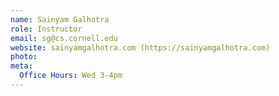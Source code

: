 ```yaml
---
name: Sainyam Galhotra
role: Instructor
email: sg@cs.cornell.edu
website: sainyamgalhotra.com (https://sainyamgalhotra.com)
photo: 
meta:
  Office Hours: Wed 3-4pm
---
```

